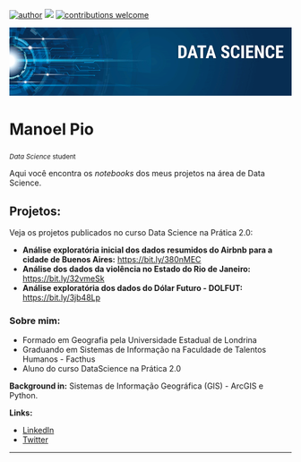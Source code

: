 [![author](https://img.shields.io/badge/author-manoelpio-red.svg)](https://www.linkedin.com/in/manoel-alves-4a4a531b/) [![](https://img.shields.io/badge/python-3.7+-blue.svg)](https://www.python.org/downloads/release/python-365/) [![contributions welcome](https://img.shields.io/badge/contributions-welcome-brightgreen.svg?style=flat)](https://github.com/manoelpajr/projeto_data_science)

<p align="center">
  <img src="banner.png" >
</p>

# Manoel Pio
<sub>*Data Science* student</sub>

Aqui você encontra os *notebooks* dos meus projetos na área de Data Science.

## Projetos:
Veja os projetos publicados no curso Data Science na Prática 2.0:

* **Análise exploratória inicial dos dados resumidos do Airbnb para a cidade de Buenos Aires:** https://bit.ly/380nMEC
* **Análise dos dados da violência no Estado do Rio de Janeiro:** https://bit.ly/32vmeSk
* **Análise exploratória dos dados do Dólar Futuro - DOLFUT:** https://bit.ly/3jb48Lp

### Sobre mim:

* Formado em Geografia pela Universidade Estadual de Londrina
* Graduando em Sistemas de Informação na Faculdade de Talentos Humanos - Facthus
* Aluno do curso DataScience na Prática 2.0

**Background in:** Sistemas de Informação Geográfica (GIS) - ArcGIS e Python.

**Links:**
* [LinkedIn](https://www.linkedin.com/in/manoel-alves-4a4a531b/)
* [Twitter](https://twitter.com/manoel_pio)


---
